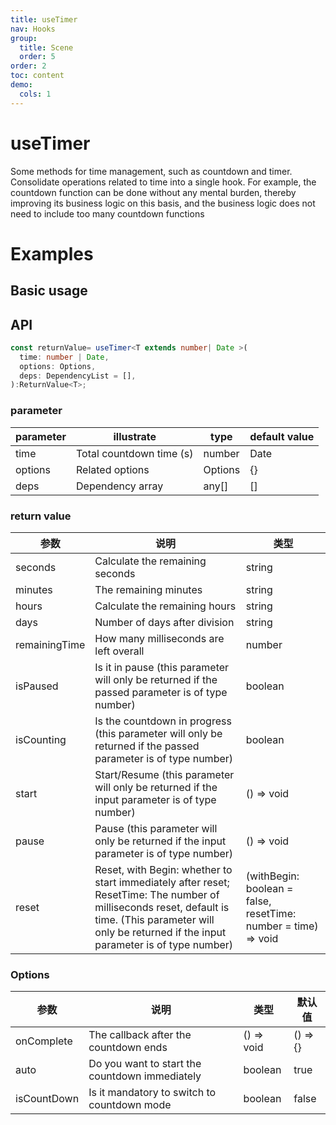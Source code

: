 ```yaml
---
title: useTimer
nav: Hooks
group:
  title: Scene
  order: 5
order: 2
toc: content
demo:
  cols: 1
---
```


# useTimer

Some methods for time management, such as countdown and timer. Consolidate operations related to time into a single hook. For example, the countdown function can be done without any mental burden, thereby improving its business logic on this basis, and the business logic does not need to include too many countdown functions

# Examples

## Basic usage

<code src="./demo/demo1.tsx"></code>
<code src="./demo/demo2.tsx"></code>
<code src="./demo/demo3.tsx"></code>

## API

```ts
const returnValue= useTimer<T extends number| Date >(
  time: number | Date,
  options: Options,
  deps: DependencyList = [],
):ReturnValue<T>;
```

### parameter

| parameter | illustrate               | type    | default value |
| --------- | ------------------------ | ------- | ------------- |
| time      | Total countdown time (s) | number  | Date          |
| options   | Related options          | Options | {}            |
| deps      | Dependency array         | any[]   | []            |

### return value

| 参数          | 说明                                                                                                                                                                                                       | 类型                                                           |
| ------------- | ---------------------------------------------------------------------------------------------------------------------------------------------------------------------------------------------------------- | -------------------------------------------------------------- |
| seconds       | Calculate the remaining seconds                                                                                                                                                                            | string                                                         |
| minutes       | The remaining minutes                                                                                                                                                                                      | string                                                         |
| hours         | Calculate the remaining hours                                                                                                                                                                              | string                                                         |
| days          | Number of days after division                                                                                                                                                                              | string                                                         |
| remainingTime | How many milliseconds are left overall                                                                                                                                                                     | number                                                         |
| isPaused      | Is it in pause (this parameter will only be returned if the passed parameter is of type number)                                                                                                            | boolean                                                        |
| isCounting    | Is the countdown in progress (this parameter will only be returned if the passed parameter is of type number)                                                                                              | boolean                                                        |
| start         | Start/Resume (this parameter will only be returned if the input parameter is of type number)                                                                                                               | () => void                                                     |
| pause         | Pause (this parameter will only be returned if the input parameter is of type number)                                                                                                                      | () => void                                                     |
| reset         | Reset, with Begin: whether to start immediately after reset; ResetTime: The number of milliseconds reset, default is time. (This parameter will only be returned if the input parameter is of type number) | (withBegin: boolean = false, resetTime: number = time) => void |

### Options

| 参数        | 说明                                           | 类型       | 默认值   |
| ----------- | ---------------------------------------------- | ---------- | -------- |
| onComplete  | The callback after the countdown ends          | () => void | () => {} |
| auto        | Do you want to start the countdown immediately | boolean    | true     |
| isCountDown | Is it mandatory to switch to countdown mode    | boolean    | false    |
